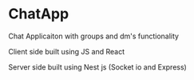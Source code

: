 # ChatApp

Chat Applicaiton with groups and dm's functionality

Client side built using JS and React

Server side built using Nest js (Socket io and Express)
